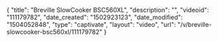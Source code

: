{
    "title": "Breville SlowCooker BSC560XL",
    "description": "",
    "videoid": "111179782",
    "date_created": "1502923123",
    "date_modified": "1504052848",
    "type": "captivate",
    "layout": "video",
    "url": "\/v\/breville-slowcooker-bsc560xl\/111179782"
}